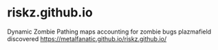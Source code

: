 # riskz.github.io
Dynamic Zombie Pathing maps accounting for zombie bugs plazmafield discovered
https://metalfanatic.github.io/riskz.github.io/
